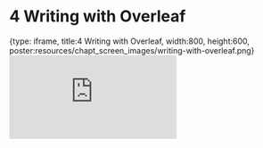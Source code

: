# 4 Writing with Overleaf
 
{type: iframe, title:4 Writing with Overleaf, width:800, height:600, poster:resources/chapt_screen_images/writing-with-overleaf.png}
![](https://hutchdatascience.org/Overleaf_and_LaTeX_for_Scientific_Articles/no_toc/writing-with-overleaf.html)
 

 
